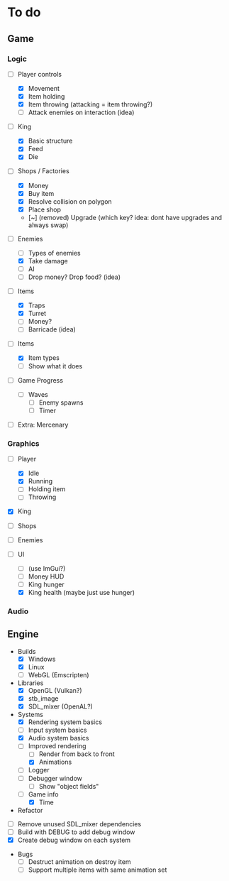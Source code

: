 # To do

## Game

### Logic

- [ ] Player controls
  - [x] Movement
  - [x] Item holding
  - [x] Item throwing (attacking = item throwing?)
  - [ ] Attack enemies on interaction (idea)

- [ ] King
  - [x] Basic structure
  - [x] Feed
  - [x] Die

- [ ] Shops / Factories
  - [x] Money
  - [x] Buy item
  - [x] Resolve collision on polygon
  - [x] Place shop
  - [~] (removed) Upgrade (which key? idea: dont have upgrades and always swap)

- [ ] Enemies
  - [ ] Types of enemies
  - [x] Take damage
  - [ ] AI
  - [ ] Drop money? Drop food? (idea)

- [ ] Items
  - [x] Traps
  - [x] Turret
  - [ ] Money?
  - [ ] Barricade (idea)

- [ ] Items
  - [x] Item types
  - [ ] Show what it does

- [ ] Game Progress
  - [ ] Waves
    - [ ] Enemy spawns
    - [ ] Timer

- [ ] Extra: Mercenary

### Graphics

- [ ] Player
  - [x] Idle
  - [x] Running
  - [ ] Holding item
  - [ ] Throwing
- [x] King
- [ ] Shops
- [ ] Enemies

- [ ] UI
  - [ ] (use ImGui?)
  - [ ] Money HUD
  - [ ] King hunger
  - [x] King health (maybe just use hunger)

### Audio

## Engine

- Builds
  - [x] Windows
  - [x] Linux
  - [ ] WebGL (Emscripten)

- Libraries
  - [x] OpenGL (Vulkan?)
  - [x] stb_image
  - [x] SDL_mixer (OpenAL?)

- Systems
  - [x] Rendering system basics
  - [ ] Input system basics
  - [x] Audio system basics
  - [ ] Improved rendering
    - [ ] Render from back to front
    - [x] Animations
  - [ ] Logger
  - [ ] Debugger window
    - [ ] Show "object fields"
  - [ ] Game info
    - [x] Time

-  Refactor
  - [ ] Remove unused SDL_mixer dependencies
  - [ ] Build with DEBUG to add debug window
  - [x] Create debug window on each system

- Bugs
  - [ ] Destruct animation on destroy item
  - [ ] Support multiple items with same animation set
